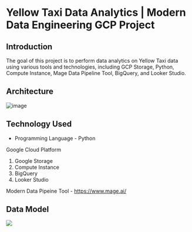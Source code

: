 # Yellow Taxi Data Analytics | Modern Data Engineering GCP Project

## Introduction

The goal of this project is to perform data analytics on Yellow Taxi data using various tools and technologies, including GCP Storage, Python, Compute Instance, Mage Data Pipeline Tool, BigQuery, and Looker Studio.

## Architecture 
![image](https://github.com/march250602/Yellow-Taxi-Data-Analytics/assets/68798300/497e6289-3bec-4f84-8531-a59db1fce6c8)


## Technology Used
- Programming Language - Python

Google Cloud Platform
1. Google Storage
2. Compute Instance 
3. BigQuery
4. Looker Studio

Modern Data Pipeine Tool - https://www.mage.ai/



## Data Model
<img src="data_model.jpeg">

